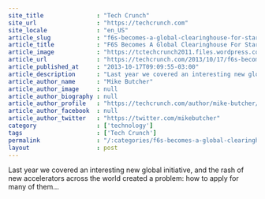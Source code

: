 ```yaml
---
site_title               : "Tech Crunch"
site_url                 : "https://techcrunch.com"
site_locale              : "en_US"
article_slug             : "f6s-becomes-a-global-clearinghouse-for-startup-freebies-s100m-worth"
article_title            : "F6S Becomes A Global Clearinghouse For Startup Freebies, $100M Worth"
article_image            : "https://tctechcrunch2011.files.wordpress.com/2013/10/screen-shot-2012-07-19-at-13-37-19.png?w=316&h=106&crop=1"
article_url              : "https://techcrunch.com/2013/10/17/f6s-becomes-a-global-clearing-house-for-startup-freebies-100m-worth/"
article_published_at     : "2013-10-17T09:09:55-03:00"
article_description      : "Last year we covered an interesting new global initiative, and the rash of new accelerators across the world created a problem: how to apply for many of them..."
article_author_name      : "Mike Butcher"
article_author_image     : null
article_author_biography : null
article_author_profile   : "https://techcrunch.com/author/mike-butcher/"
article_author_facebook  : null
article_author_twitter   : "https://twitter.com/mikebutcher"
category                 : ['technology']
tags                     : ['Tech Crunch']
permalink                : "/:categories/f6s-becomes-a-global-clearinghouse-for-startup-freebies-s100m-worth/"
layout                   : post
---
```


Last year we covered an interesting new global initiative, and the rash of new accelerators across the world created a problem: how to apply for many of them...

